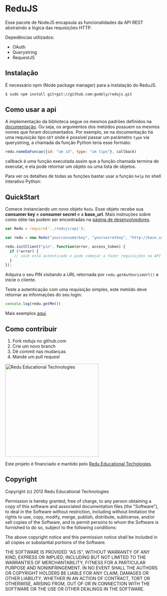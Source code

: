 # ReduJS

Esse pacote de NodeJS encapsula as funcionalidades da API REST abstraindo a lógica das requisições HTTP.

Depedências utilizados:

- OAuth
- Querystring
- RequestJS

## Instalação

É necessário npm (Node package manager) para a instalação do ReduJS.

```sh
$ sudo npm install git+git://github.com:godely/redujs.git
```

## Como usar a api

A implementação da biblioteca segue os mesmos padrões definidos na [documentação](http://developers.redu.com.br). Ou seja, os argumentos dos metódos possuem os mesmos nomes que foram documentados.
Por exemplo, se na documentação há uma requisição tipo ``GET`` onde é possível passar um parâmetro ``type`` via querystring, a chamada da função Python teria esse formato:

```javascript
redu.nomeDaFuncao({id: "um id", type: "um tipo"}, callback)
```

callback é uma função executada assim que a função chamada termina de executar, e ela pode retornar um objeto ou uma lista de objetos.

Para ver os detalhes de todas as funções bastar usar a função ``help`` no shell interativo Python:

## QuickStart

Comece instanciando um novo objeto ``Redu``. Esse objeto recebe sua **consumer key** e **consumer secret** e a **base_url**. Mais instruções sobre como obte-las podem ser encontradas na [página de desenvolvedores](http://developers.redu.com.br).

```javascript
var Redu = require('../redujs/api');

var redu = new Redu("yourconsumerkey", "yoursecretkey", "http://base_url");

redu.initClient("pin", function(error, access_token) {
  if (!error) {
    // você está autenticado e pode começar a fazer requisições na API
  }
});
```

Adquira o seu PIN visitando a URL retornada por ``redu.getAuthorizeUrl()`` e inicie o cliente.

Teste a autenticação com uma requisição simples, este metódo deve retornar as informações do seu login:

```javascript
console.log(redu.getMe())
```

Mais exemplos [aqui](https://github.com/godely/redujs/examples).

## Como contribuir

1. Fork redujs no github.com
2. Crie um novo branch
3. Dê commit nas mudanças
4. Mande um pull request

<img src="https://github.com/downloads/redu/redupy/redutech-marca.png" alt="Redu Educational Technologies" width="300">

Este projeto é financiado e mantido pelo [Redu Educational Techologies](http://tech.redu.com.br).

## Copyright

Copyright (c) 2012 Redu Educational Technologies

Permission is hereby granted, free of charge, to any person obtaining a copy of this software and associated documentation files (the "Software"), to deal in the Software without restriction, including without limitation the rights to use, copy, modify, merge, publish, distribute, sublicense, and/or sell copies of the Software, and to permit persons to whom the Software is furnished to do so, subject to the following conditions:

The above copyright notice and this permission notice shall be included in all copies or substantial portions of the Software.

THE SOFTWARE IS PROVIDED "AS IS", WITHOUT WARRANTY OF ANY KIND, EXPRESS OR IMPLIED, INCLUDING BUT NOT LIMITED TO THE WARRANTIES OF MERCHANTABILITY, FITNESS FOR A PARTICULAR PURPOSE AND NONINFRINGEMENT. IN NO EVENT SHALL THE AUTHORS OR COPYRIGHT HOLDERS BE LIABLE FOR ANY CLAIM, DAMAGES OR OTHER LIABILITY, WHETHER IN AN ACTION OF CONTRACT, TORT OR OTHERWISE, ARISING FROM, OUT OF OR IN CONNECTION WITH THE SOFTWARE OR THE USE OR OTHER DEALINGS IN THE SOFTWARE.
